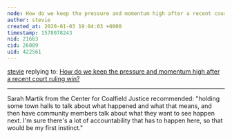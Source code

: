 ```yaml
---
node: How do we keep the pressure and momentum high after a recent court ruling win?
author: stevie
created_at: 2020-01-03 19:04:03 +0000
timestamp: 1578078243
nid: 21663
cid: 26089
uid: 422561
---
```




[stevie](../profile/stevie) replying to: [How do we keep the pressure and momentum high after a recent court ruling win?](../notes/stevie/12-04-2019/how-do-we-keep-the-pressure-and-momentum-high-after-a-recent-court-ruling-win)

----
Sarah Martik from the Center for Coalfield Justice recommended: "holding some town halls to talk about what happened and what that means, and then have community members talk about what they want to see happen next. I'm sure there's a lot of accountability that has to happen here, so that would be my first instinct."  